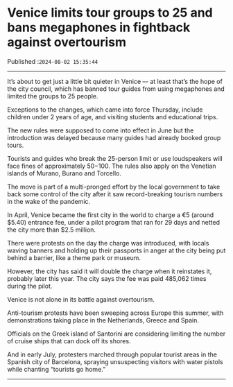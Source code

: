 # Venice limits tour groups to 25 and bans megaphones in fightback against overtourism

Published :`2024-08-02 15:35:44`

---

It’s about to get just a little bit quieter in Venice –- at least that’s the hope of the city council, which has banned tour guides from using megaphones and limited the groups to 25 people.

Exceptions to the changes, which came into force Thursday, include children under 2 years of age, and visiting students and educational trips.

The new rules were supposed to come into effect in June but the introduction was delayed because many guides had already booked group tours.

Tourists and guides who break the 25-person limit or use loudspeakers will face fines of approximately $50-$100. The rules also apply on the Venetian islands of Murano, Burano and Torcello.

The move is part of a multi-pronged effort by the local government to take back some control of the city after it saw record-breaking tourism numbers in the wake of the pandemic.

In April, Venice became the first city in the world to charge a €5 (around $5.40) entrance fee, under a pilot program that ran for 29 days and netted the city more than $2.5 million.

There were protests on the day the charge was introduced, with locals waving banners and holding up their passports in anger at the city being put behind a barrier, like a theme park or museum.

However, the city has said it will double the charge when it reinstates it, probably later this year. The city says the fee was paid 485,062 times during the pilot.

Venice is not alone in its battle against overtourism.

Anti-tourism protests have been sweeping across Europe this summer, with demonstrations taking place in the Netherlands, Greece and Spain.

Officials on the Greek island of Santorini are considering limiting the number of cruise ships that can dock off its shores.

And in early July, protesters marched through popular tourist areas in the Spanish city of Barcelona, spraying unsuspecting visitors with water pistols while chanting “tourists go home.”

---

